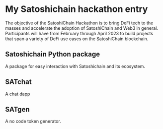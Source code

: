 # My Satoshichain hackathon entry
The objective of the SatoshiChain Hackathon is to bring DeFi tech to the masses and accelerate the adoption of SatoshiChain and Web3 in general. Participants will have from February through April 2023 to build projects that span a variety of DeFi use cases on the SatoshiChain blockchain.

## Satoshichain Python package
A package for easy interaction with Satoshichain and its ecosystem.

## SATchat
A chat dapp

## SATgen
A no code token generator.

